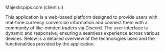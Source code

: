 Majesticpips.com (client ui)

This application is a web-based platform designed to provide users with real-time currency conversion information and connect them with a community of like-minded traders via Discord. The user interface is dynamic and responsive, ensuring a seamless experience across various devices. Below is a detailed overview of the technologies used and the functionalities provided by the application.

